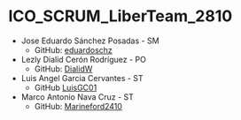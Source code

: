 # ICO_SCRUM_LiberTeam_2810

- Jose Eduardo Sánchez Posadas - SM
	- GitHub: [eduardoschz](https://github.com/eduardoschz/)
- Lezly Dialid Cerón Rodríguez - PO
	- GitHub: [DialidW](https://github.com/DialidW)
- Luis Angel Garcia Cervantes - ST
	- GitHub [LuisGC01](https://github.com/LuisGC01)
- Marco Antonio Nava Cruz  - ST
	- GitHub: [Marineford2410](https://github.com/Marineford2410)

